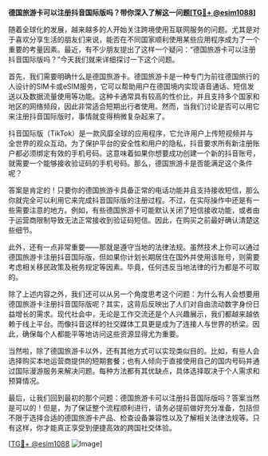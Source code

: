 **德国旅游卡可以注册抖音国际版吗？带你深入了解这一问题[[TG💪+ @esim1088](https://t.me/s/esim1088)]**

随着全球化的发展，越来越多的人开始关注跨境使用互联网服务的问题。尤其是对于喜欢分享生活的朋友们来说，能否在不同国家顺利使用某些应用程序成为了一个重要的考量因素。最近，有不少朋友提出了这样一个疑问：“德国旅游卡可以注册抖音国际版吗？”今天我们就来详细探讨一下这个问题。

首先，我们需要明确什么是德国旅游卡。德国旅游卡是一种专门为前往德国旅行的人设计的SIM卡或eSIM服务，它可以帮助用户在德国境内实现语音通话、短信发送以及数据流量使用等功能。这种卡通常具有较高的性价比，并且支持多个国家和地区的网络频段，因此非常适合短期出行者使用。然而，当我们讨论是否可以用它来注册抖音国际版时，事情就变得稍微复杂起来了。

抖音国际版（TikTok）是一款风靡全球的应用程序，它允许用户上传短视频并与全世界的观众互动。为了保护平台的安全性和用户的隐私，抖音要求所有新注册账户都必须绑定有效的手机号码。这意味着如果你想要成功创建一个新的抖音账号，就需要一个能够接收验证码的手机号码。那么，德国旅游卡是否能满足这个条件呢？

答案是肯定的！只要你的德国旅游卡具备正常的电话功能并且支持接收短信，那么你就完全可以利用它来完成抖音国际版的注册过程。不过，在实际操作中还是有一些需要注意的地方。例如，有些德国旅游卡可能默认关闭了短信接收功能，或者由于运营商限制导致无法正常接收到验证码短信。因此，在购买之前最好确认清楚这些细节。

此外，还有一点非常重要——那就是遵守当地的法律法规。虽然技术上你可以通过德国旅游卡注册抖音国际版，但如果你计划长期居住在国外并使用该账号，则需要考虑相关移民政策及税务规定等因素。毕竟，任何违反当地法律的行为都是不可取的。

除了上述内容之外，我们还可以从另一个角度思考这个问题：为什么有人会想要用德国旅游卡注册抖音国际版呢？其实，这背后反映出了人们对自由流动数字身份日益增长的需求。现代社会中，无论是工作交流还是个人兴趣展示，我们都越来越依赖于线上平台。而像抖音这样的社交媒体工具更是成为了连接人与世界的桥梁。因此，确保每个人都能平等地访问这些资源显得尤为重要。

当然啦，除了德国旅游卡以外，还有其他方式可以实现类似目的。比如，有些人会选择购买本地运营商提供的短期套餐；也有人倾向于直接使用自己的国内号码并通过国际漫游服务来解决问题。每种方法都有其优缺点，具体选择取决于个人需求和预算情况。

最后，让我们回到最初的那个问题：德国旅游卡可以注册抖音国际版吗？答案当然是可以的！但是，为了保证整个流程顺利进行，请务必提前做好充分准备，包括但不限于选择合适的德国旅游卡产品、检查设备兼容性以及了解相关法律法规等。只有这样，你才能真正享受到便捷高效的跨国社交体验。

[[TG💪+ @esim1088](https://t.me/s/esim1088) ![Image](https://i.postimg.cc/4NQfJmqS/Snipaste-2025-05-13-00-14-12.png)]